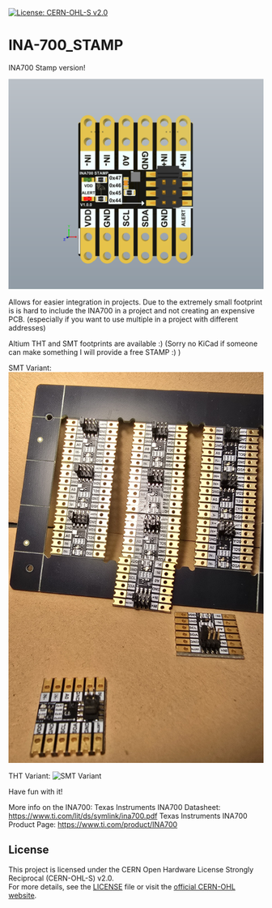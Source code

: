 [![License: CERN-OHL-S v2.0](https://img.shields.io/badge/License-CERN--OHL--S-blue.svg)](https://ohwr.org/project/cernohl/wikis/Documents/CERN-OHL-version-2)

# INA-700_STAMP
INA700 Stamp version!

![Preview](https://github.com/Flamingo-tech/INA-700_STAMP/blob/main/INA_700_STAMP_v1.0.0_ATLIUM_FOOTPRINTS/INA700_STAMP_V1.0.png)


Allows for easier integration in projects. Due to the extremely small footprint is is hard to include the INA700 in a project and not creating an expensive PCB. (especially if you want to use multiple in a project with different addresses)

Altium THT and SMT footprints are available :) (Sorry no KiCad if someone can make something I will provide a free STAMP :) )

SMT Variant:
![SMT Variant](https://github.com/Flamingo-tech/INA-700_STAMP/blob/main/Images/12.jpg)

THT Variant:
![SMT Variant](https://github.com/Flamingo-tech/INA-700_STAMP/blob/main/Images/11.jpg)

Have fun with it!

More info on the INA700:
Texas Instruments INA700 Datasheet: https://www.ti.com/lit/ds/symlink/ina700.pdf
Texas Instruments INA700 Product Page: https://www.ti.com/product/INA700

## License
This project is licensed under the CERN Open Hardware License Strongly Reciprocal (CERN-OHL-S) v2.0.  
For more details, see the [LICENSE](./LICENSE) file or visit the [official CERN-OHL website](https://ohwr.org/cern_ohl).
